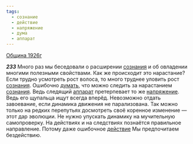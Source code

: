 ```yaml
---
tags:
  - сознание
  - действие
  - напряжение
  - дума
  - аппарат
---
```


[Община 1926г](/agni/1926)

___233___
Много раз мы беседовали о расширении [сознания](/tag/#сознание) и об овладении многими полезными свойствами. Как же происходит это нарастание? Если трудно усмотреть рост волоса, то много труднее уловить рост [сознания](/tag/#сознание). Ошибочно [думать](/tag/#дума), что можно следить за нарастанием [сознания](/tag/#сознание). Ведь следящий [аппарат](/tag/#аппарат) претерпевает то же [напряжение](/tag/#напряжение). Ведь его щупальца ищут всегда вперёд. Невозможно отдать завоевание, если динамика движения не парализована. Так можно только на редких перепутьях досмотреть своё коренное изменение — этот дар эволюции. Не нужно упускать динамику на мучительную самопроверку. На действиях и на следствиях познаётся правильное направление. Потому даже ошибочное [действие](/tag/#действие) Мы предпочитаем бездействию.   

